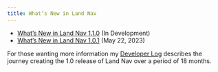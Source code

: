 ```yaml
---
title: Whatʼs New in Land Nav
---
```


- [Whatʼs New in Land Nav 1.1.0](/whatsnew/1.1.0) (In Development)
- [Whatʼs New in Land Nav 1.0.1](/whatsnew/1.0.1) (May 22, 2023)

For those wanting more information my [Developer Log](/devlog) describes the journey creating the 1.0 release of Land Nav over a period of 18 months.

